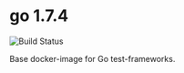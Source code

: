 # go 1.7.4

![Build Status](https://travis-ci.org/cyber-dojo-languages/go-1.7.4.svg?branch=master)

Base docker-image for Go test-frameworks.